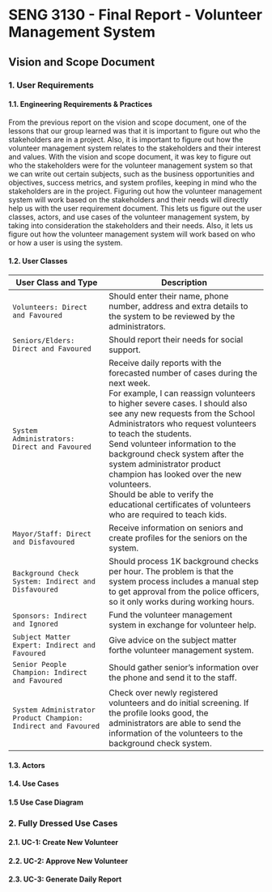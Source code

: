 # SENG 3130 - Final Report - Volunteer Management System

## Vision and Scope Document
 
### 1. User Requirements
#### 1.1. Engineering Requirements & Practices
From the previous report on the vision and scope document, one of the lessons that our group learned was that it is important to figure out who the stakeholders are in a project. Also, it is important to figure out how the volunteer management system relates to the stakeholders and their interest and values. With the vision and scope document, it was key to figure out who the stakeholders were for the volunteer management system so that we can write out certain subjects, such as the business opportunities and objectives, success metrics, and system profiles, keeping in mind who the stakeholders are in the project. Figuring out how the volunteer management system will work based on the stakeholders and their needs will directly help us with the user requirement document. This lets us figure out the user classes, actors, and use cases of the volunteer management system, by taking into consideration the stakeholders and their needs. Also, it lets us figure out how the volunteer management system will work based on who or how a user is using the system.

#### 1.2. User Classes
| User Class and Type | Description |
| --- | --- |
| `Volunteers: Direct and Favoured` | Should enter their name, phone number, address and extra details to the system to be reviewed by the administrators.|
| `Seniors/Elders: Direct and Favoured` | Should report their needs for social support. |
| `System Administrators: Direct and Favoured` | Receive daily reports with the forecasted number of cases during the next week. </br> For example, I can reassign volunteers to higher severe cases. I should also see any new requests from the School Administrators who request volunteers to teach the students. </br> Send volunteer information to the background check system after the system administrator product champion has looked over the new volunteers. </br> Should be able to verify the educational certificates of volunteers who are required to teach kids.|
| `Mayor/Staff: Direct and Disfavoured` | Receive information on seniors and create profiles for the seniors on the system.|
| `Background Check System: Indirect and Disfavoured` | Should process 1K background checks per hour. The problem is that the system process includes a manual step to get approval from the police officers, so it only works during working hours.|
| `Sponsors: Indirect and Ignored` | Fund the volunteer management system in exchange for volunteer help. |
| `Subject Matter Expert: Indirect and Favoured` | Give advice on the subject matter forthe volunteer management system.|
| `Senior People Champion: Indirect and Favoured` | Should gather senior’s information over the phone and send it to the staff.|
| `System Administrator Product Champion: Indirect and Favoured` | Check over newly registered volunteers and do initial screening. If the profile looks good, the administrators are able to send the information of the volunteers to the background check system. |

#### 1.3. Actors

#### 1.4. Use Cases

#### 1.5 Use Case Diagram

### 2. Fully Dressed Use Cases
#### 2.1. UC-1: Create New Volunteer

#### 2.2. UC-2: Approve New Volunteer

#### 2.3. UC-3: Generate Daily Report
